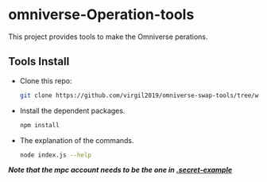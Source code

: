 # omniverse-Operation-tools
This project provides tools to make the Omniverse perations.

## Tools Install
* Clone this repo:  
    ```sh
    git clone https://github.com/virgil2019/omniverse-swap-tools/tree/web3-grant
    ``` 
* Install the dependent packages.  
    ```sh
    npm install
    ```
* The explanation of the commands.
    ```sh
    node index.js --help
    ```

***Note that the mpc account needs to be the one in [.secret-example](./omniverse-helper/.secret-example#L7)***
